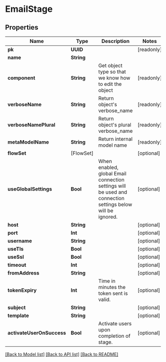 # EmailStage

## Properties
Name | Type | Description | Notes
------------ | ------------- | ------------- | -------------
**pk** | **UUID** |  | [readonly] 
**name** | **String** |  | 
**component** | **String** | Get object type so that we know how to edit the object | [readonly] 
**verboseName** | **String** | Return object&#39;s verbose_name | [readonly] 
**verboseNamePlural** | **String** | Return object&#39;s plural verbose_name | [readonly] 
**metaModelName** | **String** | Return internal model name | [readonly] 
**flowSet** | [FlowSet] |  | [optional] 
**useGlobalSettings** | **Bool** | When enabled, global Email connection settings will be used and connection settings below will be ignored. | [optional] 
**host** | **String** |  | [optional] 
**port** | **Int** |  | [optional] 
**username** | **String** |  | [optional] 
**useTls** | **Bool** |  | [optional] 
**useSsl** | **Bool** |  | [optional] 
**timeout** | **Int** |  | [optional] 
**fromAddress** | **String** |  | [optional] 
**tokenExpiry** | **Int** | Time in minutes the token sent is valid. | [optional] 
**subject** | **String** |  | [optional] 
**template** | **String** |  | [optional] 
**activateUserOnSuccess** | **Bool** | Activate users upon completion of stage. | [optional] 

[[Back to Model list]](../README.md#documentation-for-models) [[Back to API list]](../README.md#documentation-for-api-endpoints) [[Back to README]](../README.md)


